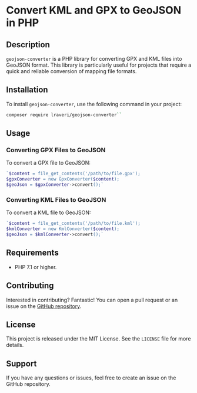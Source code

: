 # Convert KML and GPX to GeoJSON in PHP

## Description
`geojson-converter` is a PHP library for converting GPX and KML files into GeoJSON format. This library is particularly useful for projects that require a quick and reliable conversion of mapping file formats.

## Installation
To install `geojson-converter`, use the following command in your project:

```bash
composer require lraveri/geojson-converter`` 
```

## Usage

### Converting GPX Files to GeoJSON

To convert a GPX file to GeoJSON:

```php
`$content = file_get_contents('/path/to/file.gpx');
$gpxConverter = new GpxConverter($content);
$geoJson = $gpxConverter->convert();` 
```

### Converting KML Files to GeoJSON

To convert a KML file to GeoJSON:

```php
`$content = file_get_contents('/path/to/file.kml');
$kmlConverter = new KmlConverter($content);
$geoJson = $kmlConverter->convert();` 
```

## Requirements

-   PHP 7.1 or higher.

## Contributing

Interested in contributing? Fantastic! You can open a pull request or an issue on the [GitHub repository](https://github.com/lraveri/geojson-converter).

## License

This project is released under the MIT License. See the `LICENSE` file for more details.

## Support

If you have any questions or issues, feel free to create an issue on the GitHub repository.
